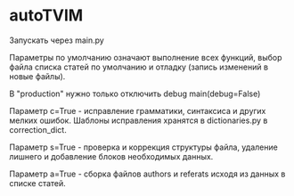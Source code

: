 # autoTVIM
<p>Запускать через main.py</p>
<p>Параметры по умолчанию означают выполнение всех функций, выбор файла списка статей по умолчанию и отладку (запись изменений в новые файлы).</p>
<p>В "production" нужно только отключить debug main(debug=False)</p>
<p>Параметр c=True - исправление грамматики, синтаксиса и других мелких ошибок. Шаблоны исправления хранятся в dictionaries.py в correction_dict.</p>
<p>Параметр s=True - проверка и коррекция структуры файла, удаление лишнего и добавление блоков необходимых данных.</p>
<p>Параметр a=True - сборка файлов authors и referats исходя из данных в списке статей.</p>